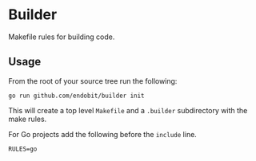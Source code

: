 # Builder

Makefile rules for building code.

## Usage

From the root of your source tree run the following:

```
go run github.com/endobit/builder init
```

This will create a top level `Makefile` and a `.builder` subdirectory with the
make rules.

For Go projects add the following before the `include` line.

```
RULES=go
```

